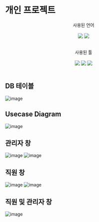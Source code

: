 # 개인 프로젝트
<div align="center">

사용된 언어
<br>
<br>
<img src="https://img.shields.io/badge/java-black?style=flat&logo=java&logoColor=white"/>
<img src="https://img.shields.io/badge/Oracle SQL-F80000?style=flat&logo=oracle&logoColor=white"/>
</div>
<br>
<div align="center">
사용된 툴
<br>
<br>
<img src="https://img.shields.io/badge/Eclipse-2C2255?style=flat&logo=eclipseide&logoColor=white"/>
<img src="https://img.shields.io/badge/Tomcat-F8DC75?style=flat&logo=apachetomcat&logoColor=white"/>
<img src="https://img.shields.io/badge/Github-181717?style=flat&logo=github&logoColor=white"/>
</div>
<br>

<h2>DB 테이블</h2>

![image](https://user-images.githubusercontent.com/117058040/233537099-7d8c19e6-8fb4-42f2-8184-97eb9e4aae00.png)
<br>

<h2>Usecase Diagram</h2>

![image](https://user-images.githubusercontent.com/117058040/233537395-fd2929db-3fd1-4049-97c6-daa51ab60266.png)

<h2>관리자 창</h2>

![image](https://user-images.githubusercontent.com/117058040/233537683-f702b681-5804-46da-b2c8-c5209b16d19d.png)
![image](https://user-images.githubusercontent.com/117058040/233537784-e4d00124-f866-40c8-80df-961c6cccbd8a.png)

<h2>직원 창</h2>

![image](https://user-images.githubusercontent.com/117058040/233537837-f1979954-d72a-4401-becc-74883d8b511c.png)
![image](https://user-images.githubusercontent.com/117058040/233537890-3d368400-3523-4e56-bc1d-85c4d7646bdf.png)

<h2>직원 및 관리자 창</h2>

![image](https://user-images.githubusercontent.com/117058040/233538086-f734af65-cc5f-4cf1-844d-bc8b42d02381.png)


